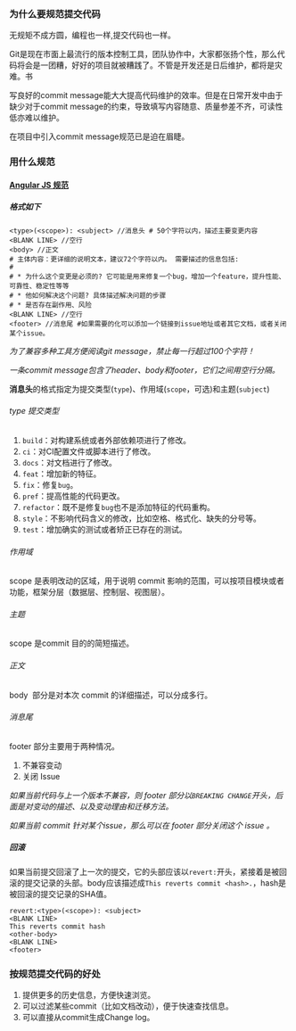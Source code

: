 ### 为什么要规范提交代码

无规矩不成方圆，编程也一样,提交代码也一样。

Git是现在市面上最流行的版本控制工具，团队协作中，大家都张扬个性，那么代码将会是一团糟，好好的项目就被糟践了。不管是开发还是日后维护，都将是灾难。书

写良好的commit message能大大提高代码维护的效率。但是在日常开发中由于缺少对于commit message的约束，导致填写内容随意、质量参差不齐，可读性低亦难以维护。

在项目中引入commit message规范已是迫在眉睫。


### 用什么规范

#### [Angular JS 规范](https://docs.google.com/document/d/1QrDFcIiPjSLDn3EL15IJygNPiHORgU1_OOAqWjiDU5Y/edit#)

##### 格式如下 

```
<type>(<scope>): <subject> //消息头 # 50个字符以内，描述主要变更内容
<BLANK LINE> //空行
<body> //正文
# 主体内容：更详细的说明文本，建议72个字符以内。 需要描述的信息包括:
#
# * 为什么这个变更是必须的? 它可能是用来修复一个bug，增加一个feature，提升性能、可靠性、稳定性等等
# * 他如何解决这个问题? 具体描述解决问题的步骤
# * 是否存在副作用、风险
<BLANK LINE> //空行
<footer> //消息尾 #如果需要的化可以添加一个链接到issue地址或者其它文档，或者关闭某个issue。
```

*为了兼容多种工具方便阅读git message，禁止每一行超过100个字符！*

*一条commit message包含了header、body和footer，它们之间用空行分隔。*

**消息头**的格式指定为提交类型(`type`)、作用域(`scope`，可选)和主题(`subject`)

###### type 提交类型

1. `build`：对构建系统或者外部依赖项进行了修改。
2. `ci`：对CI配置文件或脚本进行了修改。
3. `docs`：对文档进行了修改。
4. `feat`：增加新的特征。
5. `fix`：修复`bug`。
6. `pref`：提高性能的代码更改。
7. `refactor`：既不是修复`bug`也不是添加特征的代码重构。
8. `style`：不影响代码含义的修改，比如空格、格式化、缺失的分号等。
9. `test`：增加确实的测试或者矫正已存在的测试。

###### 作用域

scope 是表明改动的区域，用于说明 commit 影响的范围，可以按项目模块或者功能，框架分层（数据层、控制层、视图层）。

###### 主题

scope 是commit 目的的简短描述。

###### 正文

body  部分是对本次 commit 的详细描述，可以分成多行。

###### 消息尾

footer 部分主要用于两种情况。

1. 不兼容变动
2. 关闭 Issue

*如果当前代码与上一个版本不兼容，则 footer 部分以`BREAKING CHANGE`开头，后面是对变动的描述、以及变动理由和迁移方法。*

*如果当前 commit 针对某个issue，那么可以在 footer 部分关闭这个 issue 。*

##### 回滚

如果当前提交回滚了上一次的提交，它的头部应该以`revert:`开头，紧接着是被回滚的提交记录的头部。body应该描述成`This reverts commit <hash>.`，hash是被回滚的提交记录的SHA值。

```
revert:<type>(<scope>): <subject>
<BLANK LINE>
This reverts commit hash
<other-body>
<BLANK LINE>
<footer>
```

### 按规范提交代码的好处

1. 提供更多的历史信息，方便快速浏览。
2. 可以过滤某些commit（比如文档改动），便于快速查找信息。
3. 可以直接从commit生成Change log。

